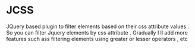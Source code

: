 JCSS
====

JQuery based plugin to filter elements based on their css attribute values . So you can filter Jquery elements by css attribute . 
Gradually I ll add more features such ass filtering elements using greater or lesser operators , etc 
